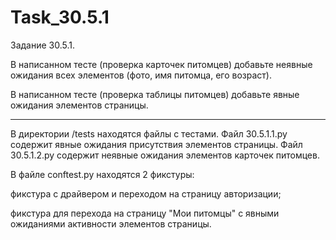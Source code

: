 # Task_30.5.1

Задание 30.5.1.

В написанном тесте (проверка карточек питомцев) добавьте неявные ожидания всех элементов (фото, имя питомца, его возраст).

В написанном тесте (проверка таблицы питомцев) добавьте явные ожидания элементов страницы.

_____________________________________________________

В директории /tests находятся файлы с тестами.
Файл 30.5.1.1.py содержит явные ожидания присутствия элементов страницы.
Файл 30.5.1.2.py содержит неявные ожидания элементов карточек питомцев.

В файле conftest.py находятся 2 фикстуры:

фикстура с драйвером и переходом на страницу авторизации;

фикстура для перехода на страницу "Мои питомцы" с явными ожиданиями активности элементов страницы.
